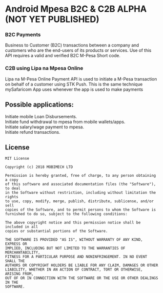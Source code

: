 # Android Mpesa B2C & C2B  ALPHA (NOT YET PUBLISHED)

### B2C Payments
Business to Customer (B2C) transactions between a company and customers who are the end-users of its products or services. Use of this API requires a valid and verified B2C M-Pesa Short code.



### C2B using Lipa na Mpesa Online
Lipa na M-Pesa Online Payment API is used to initiate a 
M-Pesa transaction on behalf of a customer using STK Push. 
This is the same technique mySafaricom App uses 
whenever the app is used to make payments

## Possible applications:

Initiate mobile Loan Disbursements. <br/>
Initiate fund withdrawal to mpesa from mobile wallets/apps.<br/>
Initiate salary/wage payment to mpesa.<br/>
Initiate refund transactions.<br/>


## License

```text
MIT License

Copyright (c) 2018 MOBIMECH LTD 

Permission is hereby granted, free of charge, to any person obtaining a copy
of this software and associated documentation files (the "Software"), to deal
in the Software without restriction, including without limitation the rights
to use, copy, modify, merge, publish, distribute, sublicense, and/or sell
copies of the Software, and to permit persons to whom the Software is
furnished to do so, subject to the following conditions:

The above copyright notice and this permission notice shall be included in all
copies or substantial portions of the Software.

THE SOFTWARE IS PROVIDED "AS IS", WITHOUT WARRANTY OF ANY KIND, EXPRESS OR
IMPLIED, INCLUDING BUT NOT LIMITED TO THE WARRANTIES OF MERCHANTABILITY,
FITNESS FOR A PARTICULAR PURPOSE AND NONINFRINGEMENT. IN NO EVENT SHALL THE
AUTHORS OR COPYRIGHT HOLDERS BE LIABLE FOR ANY CLAIM, DAMAGES OR OTHER
LIABILITY, WHETHER IN AN ACTION OF CONTRACT, TORT OR OTHERWISE, ARISING FROM,
OUT OF OR IN CONNECTION WITH THE SOFTWARE OR THE USE OR OTHER DEALINGS IN THE
SOFTWARE.
```
